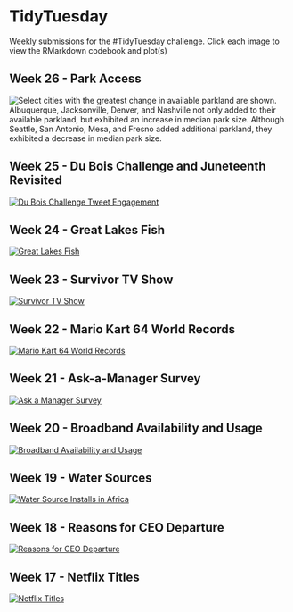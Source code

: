 # TidyTuesday
Weekly submissions for the #TidyTuesday challenge. Click each image to view the RMarkdown codebook and plot(s)

## Week 26 - Park Access
![Select cities with the greatest change in available parkland are shown. Albuquerque, Jacksonville, Denver, and Nashville not only added to their available parkland, but exhibited an increase in median park size. Although Seattle, San Antonio, Mesa, and Fresno added additional parkland, they exhibited a decrease in median park size.](park-access/parkland.png)

## Week 25 - Du Bois Challenge and Juneteenth Revisited
[![Du Bois Challenge Tweet Engagement](juneteenth/render/dubois-v2.png)](https://github.com/alipphardt/TidyTuesday/tree/main/juneteenth)

## Week 24 - Great Lakes Fish
[![Great Lakes Fish](great-lakes-fish/chubs.png)](https://github.com/alipphardt/TidyTuesday/tree/main/great-lakes-fish)

## Week 23 - Survivor TV Show
[![Survivor TV Show](survivor-tv-show/survivor.png)](https://github.com/alipphardt/TidyTuesday/tree/main/survivor-tv-show)

## Week 22 - Mario Kart 64 World Records
[![Mario Kart 64 World Records](mario-kart-world-records/mario-world-records.png)](https://github.com/alipphardt/TidyTuesday/tree/main/mario-kart-world-records)

## Week 21 - Ask-a-Manager Survey
[![Ask a Manager Survey](ask-a-manager/data-science-responses.png)](https://github.com/alipphardt/TidyTuesday/tree/main/ask-a-manager)

## Week 20 - Broadband Availability and Usage
[![Broadband Availability and Usage](broadband/broadband-disparities-md-counties.png)](https://github.com/alipphardt/TidyTuesday/tree/main/broadband)

## Week 19 - Water Sources
[![Water Source Installs in Africa](wpdx/africa-water-installations.gif)](https://github.com/alipphardt/TidyTuesday/tree/main/wpdx)

## Week 18 - Reasons for CEO Departure
[![Reasons for CEO Departure](ceo-departures/reasons-for-ceo-departure-by-gender.png)](https://github.com/alipphardt/TidyTuesday/tree/main/ceo-departures)

## Week 17 - Netflix Titles
[![Netflix Titles](netflix/netflix-shows-added-by-genre.png)](https://github.com/alipphardt/TidyTuesday/tree/main/netflix)
